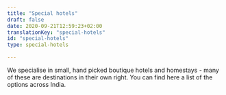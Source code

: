 ```yaml
---
title: "Special hotels"
draft: false
date: 2020-09-21T12:59:23+02:00
translationKey: "special-hotels"
id: "special-hotels"
type: special-hotels

---
```

We specialise in small, hand picked boutique hotels and homestays - many of these are destinations in their own right. You can find here a list of the options across India.